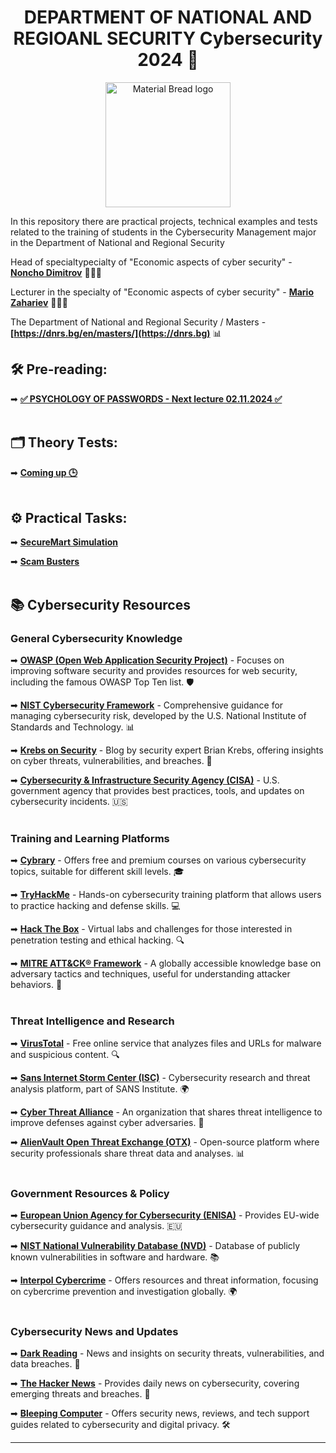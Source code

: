 <h1 align="center">DEPARTMENT OF NATIONAL AND REGIOANL SECURITY Cybersecurity 2024 🏫</h1>

<p align="center">
    <img width="200" src="https://dnrs.bg/wp-content/uploads/2024/04/light_cropped-320x270.png" alt="Material Bread logo">
</p>

In this repository there are practical projects, technical examples and tests related to the training of students in the Cybersecurity Management major in the Department of National and Regional Security

Head of specialtypecialty of "Economic aspects of cyber security" - **[Noncho Dimitrov](https://www.linkedin.com/in/noncho-dimitrov-51bb6630b/?originalSubdomain=bg)** 🧑‍🏫🚀

Lecturer in the specialty of "Economic aspects of cyber security" - **[Mario Zahariev](https://www.linkedin.com/in/mario-zahariev-753a7b202/)** 🧑‍🏫🚀

The Department of National and Regional Security / Masters - **[https://dnrs.bg/en/masters/](https://dnrs.bg)** 📊   

## 🛠 Pre-reading:
➡ [**✅ PSYCHOLOGY OF PASSWORDS - Next lecture 02.11.2024 ✅**](https://www.lastpass.com/-/media/bcebf5dd3d7f4ddb8ad0445d74ea9372.pdf)
<br><br/>

## 🗂 Theory Тests: 
➡ [**Coming up 🕒**]()
<br><br/>
 
## ⚙️ Practical Tasks:  
➡ [**SecureMart Simulation**](https://github.com/zahariev-webbersof/cybersecurity-Unwe/blob/main/SecureMart%20simulation.md)

➡ [**Scam Busters**](https://github.com/zahariev-webbersof/cybersecurity-Unwe/blob/main/Scam%20Busters.md)
<br><br/>

## 📚 **Cybersecurity Resources**

### General Cybersecurity Knowledge
➡ **[OWASP (Open Web Application Security Project)](https://owasp.org/)** - Focuses on improving software security and provides resources for web security, including the famous OWASP Top Ten list. 🛡️

➡ **[NIST Cybersecurity Framework](https://www.nist.gov/cyberframework)** - Comprehensive guidance for managing cybersecurity risk, developed by the U.S. National Institute of Standards and Technology. 📊

➡ **[Krebs on Security](https://krebsonsecurity.com/)** - Blog by security expert Brian Krebs, offering insights on cyber threats, vulnerabilities, and breaches. 📝

➡ **[Cybersecurity & Infrastructure Security Agency (CISA)](https://www.cisa.gov/)** - U.S. government agency that provides best practices, tools, and updates on cybersecurity incidents. 🇺🇸
<br><br/>

### Training and Learning Platforms
➡ **[Cybrary](https://www.cybrary.it/)** - Offers free and premium courses on various cybersecurity topics, suitable for different skill levels. 🎓

➡ **[TryHackMe](https://tryhackme.com/)** - Hands-on cybersecurity training platform that allows users to practice hacking and defense skills. 💻

➡ **[Hack The Box](https://www.hackthebox.com/)** - Virtual labs and challenges for those interested in penetration testing and ethical hacking. 🔍

➡ **[MITRE ATT&CK® Framework](https://attack.mitre.org/)** - A globally accessible knowledge base on adversary tactics and techniques, useful for understanding attacker behaviors. 📖
<br><br/>

### Threat Intelligence and Research
➡ **[VirusTotal](https://www.virustotal.com/)** - Free online service that analyzes files and URLs for malware and suspicious content. 🔍

➡ **[Sans Internet Storm Center (ISC)](https://isc.sans.edu/)** - Cybersecurity research and threat analysis platform, part of SANS Institute. 🌍

➡ **[Cyber Threat Alliance](https://www.cyberthreatalliance.org/)** - An organization that shares threat intelligence to improve defenses against cyber adversaries. 🤝

➡ **[AlienVault Open Threat Exchange (OTX)](https://otx.alienvault.com/)** - Open-source platform where security professionals share threat data and analyses. 📊
<br><br/>

### Government Resources & Policy
➡ **[European Union Agency for Cybersecurity (ENISA)](https://www.enisa.europa.eu/)** - Provides EU-wide cybersecurity guidance and analysis. 🇪🇺

➡ **[NIST National Vulnerability Database (NVD)](https://nvd.nist.gov/)** - Database of publicly known vulnerabilities in software and hardware. 📚

➡ **[Interpol Cybercrime](https://www.interpol.int/en/Crimes/Cybercrime)** - Offers resources and threat information, focusing on cybercrime prevention and investigation globally. 🌍
<br><br/>

### Cybersecurity News and Updates
➡ **[Dark Reading](https://www.darkreading.com/)** - News and insights on security threats, vulnerabilities, and data breaches. 📰

➡ **[The Hacker News](https://thehackernews.com/)** - Provides daily news on cybersecurity, covering emerging threats and breaches. 📢

➡ **[Bleeping Computer](https://www.bleepingcomputer.com/)** - Offers security news, reviews, and tech support guides related to cybersecurity and digital privacy. 🛠️

---
